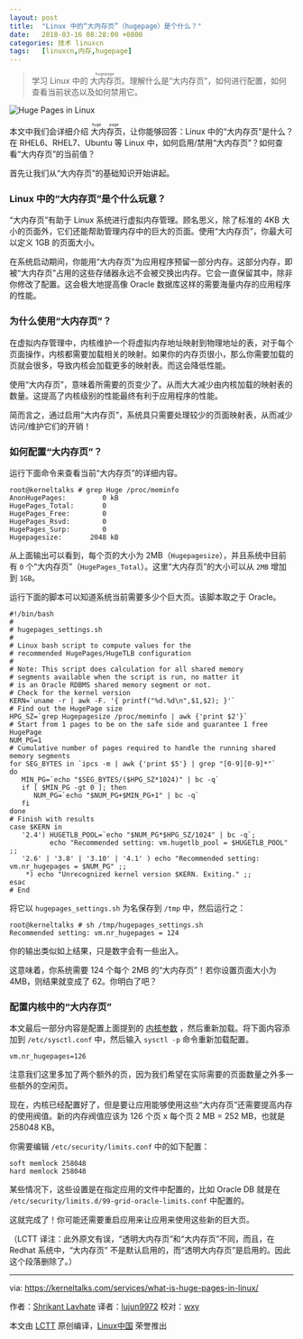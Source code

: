 ```yaml
---
layout: post
title:	"Linux 中的“大内存页”（hugepage）是个什么？"
date:	2018-03-16 08:28:00 +0800 
categories:	技术 linuxcn 
tags:	[linuxcn,内存,hugepage]
---
```




> 
> 学习 Linux 中的<ruby> 大内存页 <rt>  hugepage </rt></ruby>。理解什么是“大内存页”，如何进行配置，如何查看当前状态以及如何禁用它。
> 
> 
> 


![Huge Pages in Linux](/Asserts/Images//attachment/album/201803/16/002941pnzzezyqqqowny8u.png)


本文中我们会详细介绍<ruby> 大内存页 <rt>  huge page </rt></ruby>，让你能够回答：Linux 中的“大内存页”是什么？在 RHEL6、RHEL7、Ubuntu 等 Linux 中，如何启用/禁用“大内存页”？如何查看“大内存页”的当前值？


首先让我们从“大内存页”的基础知识开始讲起。


### Linux 中的“大内存页”是个什么玩意？


“大内存页”有助于 Linux 系统进行虚拟内存管理。顾名思义，除了标准的 4KB 大小的页面外，它们还能帮助管理内存中的巨大的页面。使用“大内存页”，你最大可以定义 1GB 的页面大小。


在系统启动期间，你能用“大内存页”为应用程序预留一部分内存。这部分内存，即被“大内存页”占用的这些存储器永远不会被交换出内存。它会一直保留其中，除非你修改了配置。这会极大地提高像 Oracle 数据库这样的需要海量内存的应用程序的性能。


### 为什么使用“大内存页”？


在虚拟内存管理中，内核维护一个将虚拟内存地址映射到物理地址的表，对于每个页面操作，内核都需要加载相关的映射。如果你的内存页很小，那么你需要加载的页就会很多，导致内核会加载更多的映射表。而这会降低性能。


使用“大内存页”，意味着所需要的页变少了。从而大大减少由内核加载的映射表的数量。这提高了内核级别的性能最终有利于应用程序的性能。


简而言之，通过启用“大内存页”，系统具只需要处理较少的页面映射表，从而减少访问/维护它们的开销！


### 如何配置“大内存页”？


运行下面命令来查看当前“大内存页”的详细内容。



```
root@kerneltalks # grep Huge /proc/meminfo
AnonHugePages:         0 kB
HugePages_Total:       0
HugePages_Free:        0
HugePages_Rsvd:        0
HugePages_Surp:        0
Hugepagesize:       2048 kB

```

从上面输出可以看到，每个页的大小为 2MB（`Hugepagesize`），并且系统中目前有 `0` 个“大内存页”（`HugePages_Total`）。这里“大内存页”的大小可以从 `2MB` 增加到 `1GB`。


运行下面的脚本可以知道系统当前需要多少个巨大页。该脚本取之于 Oracle。



```
#!/bin/bash
#
# hugepages_settings.sh
#
# Linux bash script to compute values for the
# recommended HugePages/HugeTLB configuration
#
# Note: This script does calculation for all shared memory
# segments available when the script is run, no matter it
# is an Oracle RDBMS shared memory segment or not.
# Check for the kernel version
KERN=`uname -r | awk -F. '{ printf("%d.%d\n",$1,$2); }'`
# Find out the HugePage size
HPG_SZ=`grep Hugepagesize /proc/meminfo | awk {'print $2'}`
# Start from 1 pages to be on the safe side and guarantee 1 free HugePage
NUM_PG=1
# Cumulative number of pages required to handle the running shared memory segments
for SEG_BYTES in `ipcs -m | awk {'print $5'} | grep "[0-9][0-9]*"`
do
   MIN_PG=`echo "$SEG_BYTES/($HPG_SZ*1024)" | bc -q`
   if [ $MIN_PG -gt 0 ]; then
      NUM_PG=`echo "$NUM_PG+$MIN_PG+1" | bc -q`
   fi
done
# Finish with results
case $KERN in
   '2.4') HUGETLB_POOL=`echo "$NUM_PG*$HPG_SZ/1024" | bc -q`;
          echo "Recommended setting: vm.hugetlb_pool = $HUGETLB_POOL" ;;
   '2.6' | '3.8' | '3.10' | '4.1' ) echo "Recommended setting: vm.nr_hugepages = $NUM_PG" ;;
    *) echo "Unrecognized kernel version $KERN. Exiting." ;;
esac
# End

```

将它以 `hugepages_settings.sh` 为名保存到 `/tmp` 中，然后运行之：



```
root@kerneltalks # sh /tmp/hugepages_settings.sh
Recommended setting: vm.nr_hugepages = 124

```

你的输出类似如上结果，只是数字会有一些出入。


这意味着，你系统需要 124 个每个 2MB 的“大内存页”！若你设置页面大小为 4MB，则结果就变成了 62。你明白了吧？


### 配置内核中的“大内存页”


本文最后一部分内容是配置上面提到的 [内核参数](https://kerneltalks.com/linux/how-to-tune-kernel-parameters-in-linux/)  ，然后重新加载。将下面内容添加到 `/etc/sysctl.conf` 中，然后输入 `sysctl -p` 命令重新加载配置。



```
vm.nr_hugepages=126

```

注意我们这里多加了两个额外的页，因为我们希望在实际需要的页面数量之外多一些额外的空闲页。


现在，内核已经配置好了，但是要让应用能够使用这些“大内存页”还需要提高内存的使用阀值。新的内存阀值应该为 126 个页 x 每个页 2 MB = 252 MB，也就是 258048 KB。


你需要编辑 `/etc/security/limits.conf` 中的如下配置：



```
soft memlock 258048
hard memlock 258048

```

某些情况下，这些设置是在指定应用的文件中配置的，比如 Oracle DB 就是在 `/etc/security/limits.d/99-grid-oracle-limits.conf` 中配置的。


这就完成了！你可能还需要重启应用来让应用来使用这些新的巨大页。


（LCTT 译注：此外原文有误，“透明大内存页”和“大内存页”不同，而且，在 Redhat 系统中，“大内存页” 不是默认启用的，而“透明大内存页”是启用的。因此这个段落删除了。）




---


via: <https://kerneltalks.com/services/what-is-huge-pages-in-linux/>


作者：[Shrikant Lavhate](https://kerneltalks.com) 译者：[lujun9972](https://github.com/lujun9972) 校对：[wxy](https://github.com/wxy)


本文由 [LCTT](https://github.com/LCTT/TranslateProject) 原创编译，[Linux中国](https://linux.cn/) 荣誉推出
